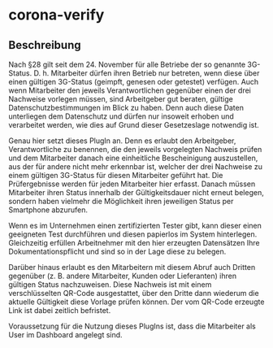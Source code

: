 # corona-verify

## Beschreibung
Nach §28 gilt seit dem 24. November für alle Betriebe der so genannte 3G-Status. D. h. Mitarbeiter dürfen ihren Betrieb nur betreten, wenn diese über einen gültigen 3G-Status (geimpft, genesen oder getestet) verfügen. Auch wenn Mitarbeiter den jeweils Verantwortlichen gegenüber einen der drei Nachweise vorlegen müssen, sind Arbeitgeber gut beraten, gültige Datenschutzbestimmungen im Blick zu haben. Denn auch diese Daten unterliegen dem Datenschutz und dürfen nur insoweit erhoben und verarbeitet werden, wie dies auf Grund dieser Gesetzeslage notwendig ist. 

Genau hier setzt dieses PlugIn an. Denn es erlaubt den Arbeitgeber, Verantwortliche zu benennen, die den jeweils vorgelegten Nachweis prüfen und dem Mitarbeiter danach eine einheitliche Bescheinigung auszustellen, aus der für andere nicht mehr erkennbar ist, welcher der drei Nachweise zu einem gültigen 3G-Status für diesen Mitarbeiter geführt hat. Die Prüfergebnisse werden für jeden Mitarbeiter hier erfasst. Danach müssen Mitarbeiter ihren Status innerhalb der Gültigkeitsdauer nicht erneut belegen, sondern haben vielmehr die Möglichkeit ihren jeweiligen Status per Smartphone abzurufen.

Wenn es im Unternehmen einen zertifizierten Tester gibt, kann dieser einen geeigneten Test durchführen und diesen papierlos im System hinterlegen.
Gleichzeitig erfüllen Arbeitnehmer mit den hier erzeugten Datensätzen Ihre Dokumentationspflicht und sind so in der Lage diese zu belegen. 

Darüber hinaus erlaubt es den Mitarbeitern mit diesem Abruf auch Dritten gegenüber (z. B. andere Mitarbeiter, Kunden oder Lieferanten) ihren gültigen Status nachzuweisen. Diese Nachweis ist mit einem verschlüsselten QR-Code ausgestattet, über den Dritte dann wiederum die aktuelle Gültigkeit diese Vorlage prüfen können. Der vom QR-Code erzeugte Link ist dabei zeitlich befristet. 

Voraussetzung für die Nutzung dieses PlugIns ist, dass die Mitarbeiter als User im Dashboard angelegt sind.
